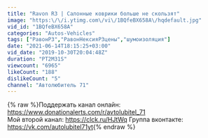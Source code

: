 ```yaml
---
title: "Ravon R3 | Салонные коврики больше не скользят"
image: "https:\/\/i.ytimg.com\/vi\/1BQfeBX658A\/hqdefault.jpg"
vid_id: "1BQfeBX658A"
categories: "Autos-Vehicles"
tags: ["РавонР3","РавонНексияР3цены","шумоизоляция"]
date: "2021-06-14T18:15:25+03:00"
vid_date: "2019-10-30T20:04:48Z"
duration: "PT2M31S"
viewcount: "6965"
likeCount: "188"
dislikeCount: "5"
channel: "Автолюбитель 71"
---
```

{% raw %}Поддержать канал онлайн: <a rel="nofollow" target="blank" href="https://www.donationalerts.com/r/avtolubitel_71">https://www.donationalerts.com/r/avtolubitel_71</a><br />Мой второй канал: <a rel="nofollow" target="blank" href="https://clck.ru/HJtWq">https://clck.ru/HJtWq</a> Группа вконтакте: <a rel="nofollow" target="blank" href="https://vk.com/autolubitel71yt">https://vk.com/autolubitel71yt</a>{% endraw %}
